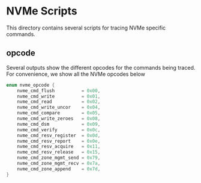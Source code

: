 # NVMe Scripts

This directory contains several scripts for tracing NVMe specific commands.

## opcode

Several outputs show the different opcodes for the commands being traced. For convenience, we show all the NVMe opcodes
below

```c
enum nvme_opcode {
    nvme_cmd_flush          = 0x00,
    nvme_cmd_write          = 0x01,
    nvme_cmd_read           = 0x02,
    nvme_cmd_write_uncor    = 0x04,
    nvme_cmd_compare        = 0x05,
    nvme_cmd_write_zeroes   = 0x08,
    nvme_cmd_dsm            = 0x09,
    nvme_cmd_verify         = 0x0c,
    nvme_cmd_resv_register  = 0x0d,
    nvme_cmd_resv_report    = 0x0e,
    nvme_cmd_resv_acquire   = 0x11,
    nvme_cmd_resv_release   = 0x15,
    nvme_cmd_zone_mgmt_send = 0x79,
    nvme_cmd_zone_mgmt_recv = 0x7a,
    nvme_cmd_zone_append    = 0x7d,
}
```
